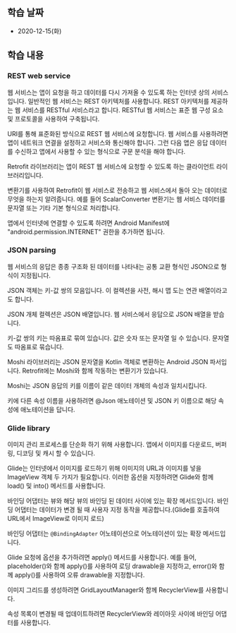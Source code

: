 ## 학습 날짜

* 2020-12-15(화)

## 학습 내용

### REST web service

웹 서비스는 앱이 요청을 하고 데이터를 다시 가져올 수 있도록 하는 인터넷 상의 서비스입니다.
일반적인 웹 서비스는 REST 아키텍처를 사용합니다. REST 아키텍처를 제공하는 웹 서비스를 RESTful 서비스라고 합니다. RESTful 웹 서비스는 표준 웹 구성 요소 및 프로토콜을 사용하여 구축됩니다.

URI를 통해 표준화된 방식으로 REST 웹 서비스에 요청합니다.
웹 서비스를 사용하려면 앱이 네트워크 연결을 설정하고 서비스와 통신해야 합니다. 그런 다음 앱은 응답 데이터를 수신하고 앱에서 사용할 수 있는 형식으로 구문 분석을 해야 합니다.

Retrofit 라이브러리는 앱이 REST 웹 서비스에 요청할 수 있도록 하는 클라이언트 라이브러리입니다.

변환기를 사용하여 Retrofit이 웹 서비스로 전송하고 웹 서비스에서 돌아 오는 데이터로 무엇을 하는지 알려줍니다. 예를 들어 ScalarConverter 변환기는 웹 서비스 데이터를 문자열 또는 기타 기본 형식으로 처리합니다.

앱에서 인터넷에 연결할 수 있도록 하려면 Android Manifest에 "android.permission.INTERNET" 권한을 추가하면 됩니다.

### JSON parsing

웹 서비스의 응답은 종종 구조화 된 데이터를 나타내는 공통 교환 형식인 JSON으로 형식이 지정됩니다.

JSON 객체는 키-값 쌍의 모음입니다. 이 컬렉션을 사전, 해시 맵 도는 연관 배열이라고도 합니다.

JSON 개체 컬렉션은 JSON 배열입니다. 웹 서비스에서 응답으로 JSON 배열을 받습니다.

키-값 쌍의 키는 따옴표로 묶여 있습니다. 값은 숫자 또는 문자열 일 수 있습니다. 문자열도 따옴표로 묶습니다.

Moshi 라이브러리는 JSON 문자열을 Kotlin 객체로 변환하는 Android JSON 파서입니다. Retrofit에는 Moshi와 함께 작동하는 변환기가 있습니다.

Moshi는 JSON 응답의 키를 이름이 같은 데이터 개체의 속성과 일치시킵니다.

키에 다른 속성 이름을 사용하려면 @Json 애노테이션 및 JSON 키 이름으로 해당 속성에 애노테이션을 답니다.

### Glide library

이미지 관리 프로세스를 단순화 하기 위해 사용합니다. 앱에서 이미지를 다운로드, 버퍼링, 디코딩 및 캐시 할 수 있습니다.

Glide는 인터넷에서 이미지를 로드하기 위해 이미지의 URL과 이미지를 넣을 ImageView 객체 두 가지가 필요합니다. 이러한 옵션을 지정하려면 Glide와 함께 load() 및 into() 메서드를 사용합니다.

바인딩 어댑터는 뷰와 해당 뷰의 바인딩 된 데이터 사이에 있는 확장 메서드입니다. 바인딩 어댑터는 데이터가 변경 될 때 사용자 지정 동작을 제공합니다.(Glide를 호출하여 URL에서 ImageView로 이미지 로드)

바인딩 어댑터는 ```@BindingAdapter``` 어노테이션으로 어노테이션이 있는 확장 메서드입니다.

Glide 요청에 옵션을 추가하려면 apply() 메서드를 사용합니다. 예를 들어, placeholder()와 함께 apply()를 사용하여 로딩 drawable을 지정하고, error()와 함께 apply()를 사용하여 오류 drawable을 지정합니다.

이미지 그리드를 생성하려면 GridLayoutManager와 함께 RecyclerView를 사용합니다.

속성 목록이 변경될 때 업데이트하려면 RecyclerView와 레이아웃 사이에 바인딩 어댑터를 사용합니다.
